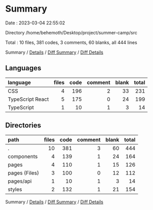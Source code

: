 # Summary

Date : 2023-03-04 22:55:02

Directory /home/behemoth/Desktop/project/summer-camp/src

Total : 10 files,  381 codes, 3 comments, 60 blanks, all 444 lines

Summary / [Details](details.md) / [Diff Summary](diff.md) / [Diff Details](diff-details.md)

## Languages
| language | files | code | comment | blank | total |
| :--- | ---: | ---: | ---: | ---: | ---: |
| CSS | 4 | 196 | 2 | 33 | 231 |
| TypeScript React | 5 | 175 | 0 | 24 | 199 |
| TypeScript | 1 | 10 | 1 | 3 | 14 |

## Directories
| path | files | code | comment | blank | total |
| :--- | ---: | ---: | ---: | ---: | ---: |
| . | 10 | 381 | 3 | 60 | 444 |
| components | 4 | 139 | 1 | 24 | 164 |
| pages | 4 | 110 | 1 | 15 | 126 |
| pages (Files) | 3 | 100 | 0 | 12 | 112 |
| pages/api | 1 | 10 | 1 | 3 | 14 |
| styles | 2 | 132 | 1 | 21 | 154 |

Summary / [Details](details.md) / [Diff Summary](diff.md) / [Diff Details](diff-details.md)
